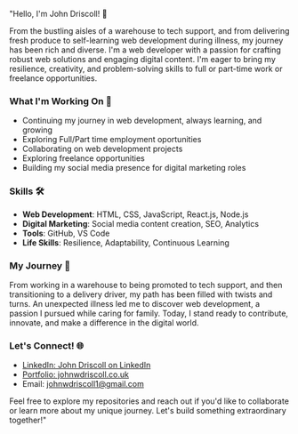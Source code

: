 "Hello, I'm John Driscoll! 👋

From the bustling aisles of a warehouse to tech support, and from delivering fresh produce to self-learning web development during illness, my journey has been rich and diverse. I'm a web developer with a passion for crafting robust web solutions and engaging digital content. I'm eager to bring my resilience, creativity, and problem-solving skills to full or part-time work or freelance opportunities.

### What I'm Working On 🚀

- Continuing my journey in web development, always learning, and growing
- Exploring Full/Part time employment oportunities
- Collaborating on web development projects
- Exploring freelance opportunities
- Building my social media presence for digital marketing roles


### Skills 🛠️
- **Web Development**: HTML, CSS, JavaScript, React.js, Node.js
- **Digital Marketing**: Social media content creation, SEO, Analytics
- **Tools**: GitHub, VS Code
- **Life Skills**: Resilience, Adaptability, Continuous Learning

### My Journey 🌟
From working in a warehouse to being promoted to tech support, and then transitioning to a delivery driver, my path has been filled with twists and turns. An unexpected illness led me to discover web development, a passion I pursued while caring for family. Today, I stand ready to contribute, innovate, and make a difference in the digital world.

### Let's Connect! 🌐
- [LinkedIn: John Driscoll on LinkedIn](https://www.linkedin.com/in/johnwdriscoll)
- [Portfolio: johnwdriscoll.co.uk](https://www.johnwdriscoll.co.uk)
- Email: johnwdriscoll1@gmail.com

Feel free to explore my repositories and reach out if you'd like to collaborate or learn more about my unique journey. Let's build something extraordinary together!"

